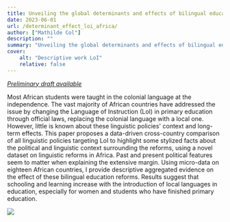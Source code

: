 ```yaml
---
title: Unveiling the global determinants and effects of bilingual education policies in Africa
date: 2023-06-01
url: /determinant_effect_loi_africa/
author: ["Mathilde Col"]
description: "" 
summary: "Unveiling the global determinants and effects of bilingual education policies in Africa"
cover:
    alt: "Descriptive work LoI"
    relative: false
---
```


[*Preliminary draft available*](/papers/descr_paper.pdf)

Most African students were taught in the colonial language at the independence. The vast majority of African countries have addressed the issue by changing the Language of Instruction (LoI) in primary education through official laws, replacing the colonial language with a local one. However, little is known about these linguistic policies' context and long-term effects. This paper proposes a data-driven cross-country comparison of all linguistic policies targeting LoI to highlight some stylized facts about the political and linguistic context surrounding the reforms, using a novel dataset on linguistic reforms in Africa. Past and present political features seem to matter when explaining the extensive margin. Using micro-data on eighteen African countries, I provide descriptive aggregated evidence on the effect of these bilingual education reforms. Results suggest that schooling and learning increase with the introduction of local languages in education, especially for women and students who have finished primary education.

![](/pix/map_loi.png)
